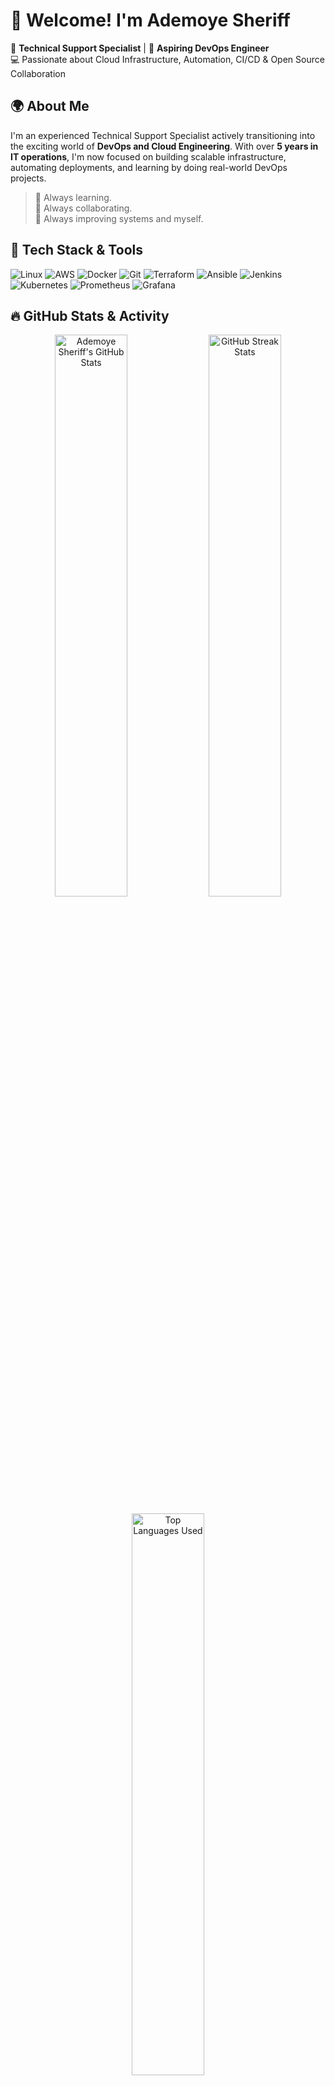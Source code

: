 # 👋 Welcome! I'm Ademoye Sheriff

🔧 **Technical Support Specialist** | 🚀 **Aspiring DevOps Engineer**  
💻 Passionate about Cloud Infrastructure, Automation, CI/CD & Open Source Collaboration


## 🌍 About Me

I'm an experienced Technical Support Specialist actively transitioning into the exciting world of **DevOps and Cloud Engineering**. With over **5 years in IT operations**, I'm now focused on building scalable infrastructure, automating deployments, and learning by doing real-world DevOps projects.

> 🧠 Always learning.  
> 🤝 Always collaborating.  
> 🔧 Always improving systems and myself.


## 🚀 Tech Stack & Tools

![Linux](https://img.shields.io/badge/-Linux-772953?style=for-the-badge&logo=linux&logoColor=white)
![AWS](https://img.shields.io/badge/-AWS-FF9900?style=for-the-badge&logo=amazonaws&logoColor=white)
![Docker](https://img.shields.io/badge/-Docker-2496ED?style=for-the-badge&logo=docker&logoColor=white)
![Git](https://img.shields.io/badge/-Git-F05032?style=for-the-badge&logo=git&logoColor=white)
![Terraform](https://img.shields.io/badge/-Terraform-623CE4?style=for-the-badge&logo=terraform&logoColor=white)
![Ansible](https://img.shields.io/badge/-Ansible-EE0000?style=for-the-badge&logo=ansible&logoColor=white)
![Jenkins](https://img.shields.io/badge/-Jenkins-D24939?style=for-the-badge&logo=jenkins&logoColor=white)
![Kubernetes](https://img.shields.io/badge/-Kubernetes-326CE5?style=for-the-badge&logo=kubernetes&logoColor=white)
![Prometheus](https://img.shields.io/badge/-Prometheus-E6522C?style=for-the-badge&logo=prometheus&logoColor=white)
![Grafana](https://img.shields.io/badge/-Grafana-F46800?style=for-the-badge&logo=grafana&logoColor=white)


## 🔥 GitHub Stats & Activity

<p align="center">
  <img src="https://github-readme-stats.vercel.app/api?username=Sheviantos1&show_icons=true&theme=radical&border_radius=10&count_private=true&include_all_commits=true" alt="Ademoye Sheriff's GitHub Stats" width="48%" />
  <img src="https://streak-stats.demolab.com/?user=Sheviantos1&theme=radical&border_radius=10" alt="GitHub Streak Stats" width="48%" />
</p>

<p align="center">
  <img src="https://github-readme-stats.vercel.app/api/top-langs/?username=Sheviantos1&layout=compact&theme=radical&langs_count=10&hide_border=true" alt="Top Languages Used" width="48%" />
</p>


## 📁 Featured DevOps Projects

| Project Title | Description |
|---------------|-------------|
| 🌐 [DevOps Tooling Website Solution](https://github.com/Sheviantos1/Devops-project/Project10) | Built a production-ready DevOps tooling website using Nginx, Apache, and Git integration, hosted on multiple Linux servers. Demonstrates real-world service orchestration and monitoring setup. |
| 🔧 [Ansible Configuration Management](https://github.com/Sheviantos1/Devops-project/Project11) | Automated server setup and configuration across multiple nodes using Ansible playbooks and inventory files. Showcases idempotent provisioning and reusable roles. |
| ☁️ [WordPress with LVM Storage Architecture](https://github.com/Sheviantos1/Devops-project/Project9)) | Deployed a 3-tier WordPress stack on AWS with dynamic storage provisioning using LVM. Integrated Apache2, MySQL, and storage monitoring to simulate enterprise deployment. |
| 🌐 [AWS Networking Implementation (VPC Project)](https://github.com/Sheviantos1/Devops-project/Project14) | Designed and deployed a fully customized AWS VPC with public/private subnets, NAT Gateway, Internet Gateway, custom route tables, and security groups. A foundational cloud networking project. |


## 💡 Currently Learning

🚀 **CI/CD Pipelines**  
- Jenkins (Freestyle + Declarative Pipelines)  
- GitHub Actions for automated testing and deployment  

📊 **Monitoring & Observability**  
- Prometheus for metrics collection  
- Grafana for visualization and alerting  

📦 **Infrastructure as Code (IaC)**  
- Advanced Terraform for provisioning and managing cloud infrastructure  
- Modular architecture, remote state, and best practices  

🎯 **Helm (Kubernetes Package Manager)**  
- Creating and managing Helm charts for Kubernetes deployments  
- Releasing scalable microservices in a production-like cluster  


## 🤝 Let’s Connect

- 🔗 [LinkedIn](https://linkedin.com/in/Ademoye-Sheriff)
- 🐙 [GitHub](https://github.com/Sheviantos1)
- ✉️ Email: s.ademoye@yahoo.com  
- 🌐 Portfolio: _Coming Soon_



> ⚙️ _“DevOps is not a job title — it’s a culture. I'm here to build, automate, and innovate that culture.”_  
> — Ademoye Sheriff
